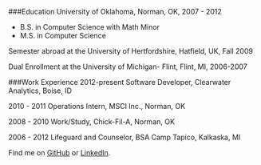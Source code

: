 ###Education
University of Oklahoma, Norman, OK, 2007 - 2012 
* B.S. in Computer Science with Math Minor   
* M.S. in Computer Science

Semester abroad at the University of Hertfordshire, Hatfield, UK, Fall 2009

Dual Enrollment at the University of Michigan- Flint, Flint, MI, 2006-2007  

###Work Experience
2012-present	Software Developer, Clearwater Analytics, Boise, ID

2010 - 2011	Operations Intern, MSCI Inc., Norman, OK

2008 - 2010	Work/Study, Chick-Fil-A, Norman, OK

2006 - 2012	Lifeguard and Counselor, BSA Camp Tapico, Kalkaska, MI


Find me on [GitHub](https://github.com/timburr1) or [LinkedIn](http://www.linkedin.com/pub/timothy-burr/66/a88/a39).
